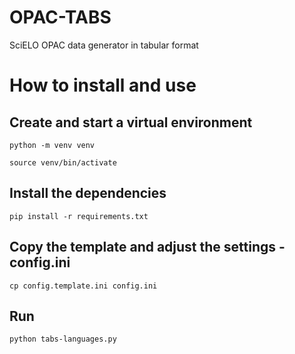 # OPAC-TABS
SciELO OPAC data generator in tabular format

# How to install and use

## Create and start a virtual environment
`python -m venv venv`

`source venv/bin/activate`

## Install the dependencies
`pip install -r requirements.txt`


## Copy the template and adjust the settings - config.ini
`cp config.template.ini config.ini`

## Run
`python tabs-languages.py`
